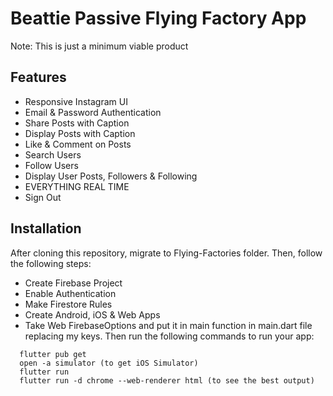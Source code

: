 # Beattie Passive Flying Factory App

Note: This is just a minimum viable product

## Features

- Responsive Instagram UI
- Email & Password Authentication
- Share Posts with Caption
- Display Posts with Caption
- Like & Comment on Posts
- Search Users
- Follow Users
- Display User Posts, Followers & Following
- EVERYTHING REAL TIME
- Sign Out

## Installation

After cloning this repository, migrate to Flying-Factories folder. Then, follow the following steps:

- Create Firebase Project
- Enable Authentication
- Make Firestore Rules
- Create Android, iOS & Web Apps
- Take Web FirebaseOptions and put it in main function in main.dart file replacing my keys. Then run the following commands to run your app:

```
  flutter pub get
  open -a simulator (to get iOS Simulator)
  flutter run
  flutter run -d chrome --web-renderer html (to see the best output)
```
